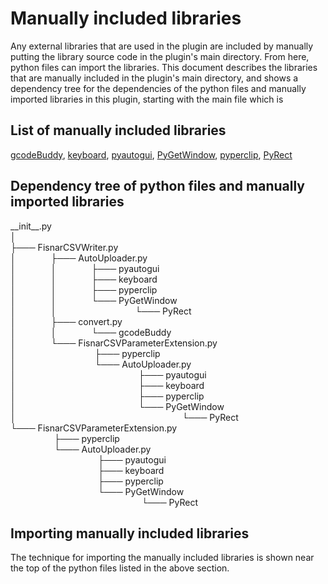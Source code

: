 # Manually included libraries
Any external libraries that are used in the plugin are included by manually
putting the library source code in the plugin's main directory. From here, python
files can import the libraries. This document describes the libraries that are
manually included in the plugin's main directory, and shows a dependency tree
for the dependencies of the python files and manually imported libraries in
this plugin, starting with the main file which is

## List of manually included libraries
[gcodeBuddy](https://github.com/Spenbert02/gcodeBuddy), [keyboard](https://github.com/boppreh/keyboard), [pyautogui](https://github.com/asweigart/pyautogui),
[PyGetWindow](https://github.com/asweigart/PyGetWindow), [pyperclip](https://github.com/asweigart/pyperclip), [PyRect](https://github.com/asweigart/PyRect)

## Dependency tree of python files and manually imported libraries
\_\_init\_\_.py  
│  
├─── FisnarCSVWriter.py  
│    ├─── AutoUploader.py  
│    │    ├─── pyautogui  
│    │    ├─── keyboard  
│    │    ├─── pyperclip  
│    │    └─── PyGetWindow  
│    │         └─── PyRect  
│    ├─── convert.py  
│    │    └─── gcodeBuddy  
│    └─── FisnarCSVParameterExtension.py  
│         ├─── pyperclip  
│         └─── AutoUploader.py  
│              ├─── pyautogui  
│              ├─── keyboard  
│              ├─── pyperclip  
│              └─── PyGetWindow  
│                   └─── PyRect  
└─── FisnarCSVParameterExtension.py  
     ├─── pyperclip  
     └─── AutoUploader.py  
          ├─── pyautogui  
          ├─── keyboard  
          ├─── pyperclip  
          └─── PyGetWindow  
               └─── PyRect  

## Importing manually included libraries
The technique for importing the manually included libraries is shown near the
top of the python files listed in the above section.
